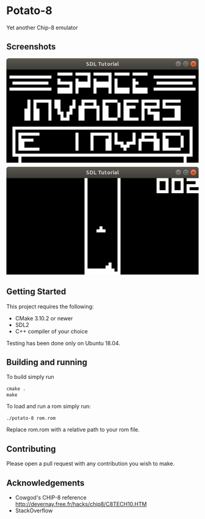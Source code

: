 # Potato-8
Yet another Chip-8 emulator

## Screenshots
<img src="./images/spaceinvaders.png" />
<img src="./images/tetris.png" />

## Getting Started
This project requires the following:
+ CMake 3.10.2 or newer
+ SDL2
+ C++ compiler of your choice

Testing has been done only on Ubuntu 18.04.

## Building and running
To build simply run
```
cmake .
make
```

To load and run a rom simply run:
```
./potato-8 rom.rom
```
Replace rom.rom with a relative path to your rom file.

## Contributing
Please open a pull request with any contribution you wish to make.

## Acknowledgements
+ Cowgod's CHIP-8 reference http://devernay.free.fr/hacks/chip8/C8TECH10.HTM
+ StackOverflow